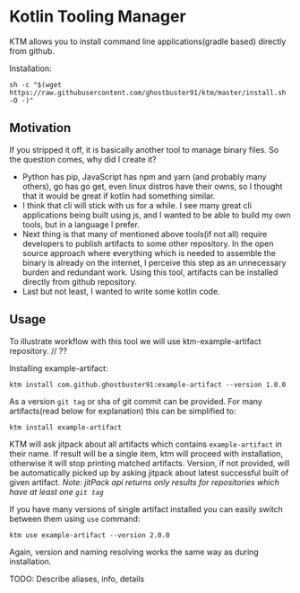 # Kotlin Tooling Manager

KTM allows you to install command line applications(gradle based) directly from github.

Installation:
```
sh -c "$(wget https://raw.githubusercontent.com/ghostbuster91/ktm/master/install.sh -O -)"
```

## Motivation
If you stripped it off, it is basically another tool to manage binary files. So the question comes, why did I create it?
- Python has pip, JavaScript has npm and yarn (and probably many others), go has go get, even linux distros have their owns,
  so I thought that it would be great if kotlin had something similar.
- I think that cli will stick with us for a while. I see many great cli applications being built using js,
  and I wanted to be able to build my own tools, but in a language I prefer.
- Next thing is that many of mentioned above tools(if not all) require developers to publish artifacts to some other repository.
  In the open source approach where everything which is needed to assemble the binary is already on the internet,
  I perceive this step as an unnecessary burden and redundant work.
  Using this tool, artifacts can be installed directly from github repository.
- Last but not least, I wanted to write some kotlin code.

## Usage
To illustrate workflow with this tool we will use ktm-example-artifact repository. // ??

Installing example-artifact:
```
ktm install com.github.ghostbuster91:example-artifact --version 1.0.0
```
As a version `git tag` or sha of git commit can be provided.
For many artifacts(read below for explanation) this can be simplified to:

```
ktm install example-artifact
```

KTM will ask jitpack about all artifacts which contains `example-artifact` in their name.
If result will be a single item, ktm will proceed with installation, otherwise it will stop printing matched artifacts.
Version, if not provided, will be automatically picked up by asking jitpack about latest successful built of given artifact.
*Note: jitPack api returns only results for repositories which have at least one `git tag`*

If you have many versions of single artifact installed you can easily switch between them using `use` command:

```
ktm use example-artifact --version 2.0.0
```

Again, version and naming resolving works the same way as during installation.

TODO:
Describe aliases, info, details